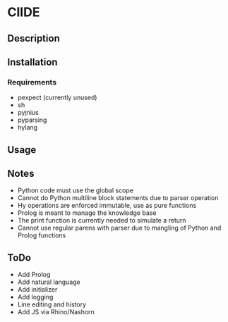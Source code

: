 # ClIDE

## Description

## Installation

### Requirements
- pexpect (currently unused)
- sh
- pyjnius
- pyparsing
- hylang

## Usage

## Notes
- Python code must use the global scope
- Cannot do Python multiline block statements due to parser operation
- Hy operations are enforced immutable, use as pure functions
- Prolog is meant to manage the knowledge base
- The print function is currently needed to simulate a return
- Cannot use regular parens with parser due to mangling of Python and Prolog functions

## ToDo
- Add Prolog
- Add natural language
- Add initializer
- Add logging
- Line editing and history
- Add JS via Rhino/Nashorn

